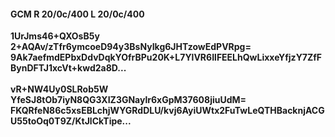 #### GCM R 20/0c/400 L 20/0c/400
**1UrJms46+QXOsB5y**<br/>**2+AQAv/zTfr6ymcoeD94y3BsNyIkg6JHTzowEdPVRpg=**<br/>**9Ak7aefmdEPbxDdvDqkYOfrBPu20K+L7YlVR6IlFEELhQwLixxeYfjzY7ZfFBynDFTJ1xcVt+kwd2a8D...**<br/><br/>
**vR+NW4Uy0SLRob5W**<br/>**YfeSJ8tOb7iyN8QG3XIZ3GNaylr6xGpM37608jiuUdM=**<br/>**FKQRfeN86c5xsEBLchjWYGRdDLU/kvj6AyiUWtx2FuTwLeQTHBacknjACGU55toOq0T9Z/KtJlCkTipe...**